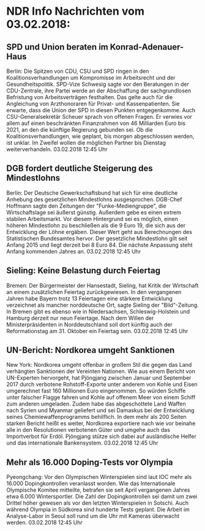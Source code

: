 # NDR Info Nachrichten vom 03.02.2018:


## SPD und Union beraten im Konrad-Adenauer-Haus
Berlin: Die Spitzen von CDU, CSU und SPD ringen in den Koalitionsverhandlungen um Kompromisse im Arbeitsrecht und der Gesundheitspolitik. SPD-Vize Schwesig sagte vor den Beratungen in der CDU-Zentrale, ihre Partei werde an der Abschaffung der sachgrundlosen Befristung von Arbeitsverträgen festhalten. Das gelte auch für die Angleichung von Arzthonoraren für Privat- und Kassenpatienten. Sie erwarte, dass die Union der SPD in diesen Punkten entgegenkomme. Auch CSU-Generalsekretär Scheuer sprach von offenen Fragen. Er verwies vor allem auf einen beschränkten Finanzrahmen von 46 Milliarden Euro bis 2021, an den die künftige Regierung gebunden sei. Ob die Koalitionsverhandlungen, wie geplant, bis morgen abgeschlossen werden, ist unklar. Im Zweifel wollen die möglichen Partner bis Dienstag weiterverhandeln. 03.02.2018 12:45 Uhr 

## DGB fordert deutliche Steigerung des Mindestlohns
Berlin: Der Deutsche Gewerkschaftsbund hat sich für eine deutliche Anhebung des gesetzlichen Mindestlohns ausgesprochen. DGB-Chef Hoffmann sagte den Zeitungen der "Funke-Mediengruppe", die Wirtschaftslage sei äußerst günstig. Außerdem gebe es einen extrem stabilen Arbeitsmarkt. Vor diesem Hintergrund sei es möglich, einen höheren Mindestlohn zu beschließen als die 9 Euro 19, die sich aus der Entwicklung der Löhne ergäben. Dieser Wert geht aus Berechnungen des Statistischen Bundesamtes hervor. Der gesetzliche Mindestlohn gilt seit Anfang 2015 und liegt derzeit bei 8 Euro 84. Die nächste Anpassung steht Anfang kommenden Jahres an. 03.02.2018 12:45 Uhr 

## Sieling: Keine Belastung durch Feiertag
Bremen: 	Der Bürgermeister der Hansestadt, Sieling, hat Kritik der Wirtschaft an einem zusätzlichen Feiertag zurückgewiesen. In den vergangenen Jahren habe Bayern trotz 13 Feiertagen eine stärkere Entwicklung verzeichnet als mancher norddeutsche Ort, sagte Sieling der "Bild"-Zeitung. In Bremen gibt es ebenso wie in Niedersachsen, Schleswig-Holstein und Hamburg derzeit nur neun Feiertage. Nach dem Willen der Ministerpräsidenten in Norddeutschland soll dort künftig auch der Reformationstag am 31. Oktober ein Feiertag sein. 03.02.2018 12:45 Uhr 

## UN-Bericht: Nordkorea umgeht Sanktionen
New York:	Nordkorea umgeht offenbar in großem Stil die gegen das Land verhängten Sanktionen der Vereinten Nationen. Wie aus einem Bericht von UN-Experten hervorgeht, hat Pjöngjang zwischen Januar und September 2017 durch verbotene Rohstoff-Exporte unter anderem von Kohle und Eisen umgerechnet fast 160 Millionen Euro eingenommen. So würden Schiffe unter falscher Flagge fahren und Kohle auf offenem Meer von einem Schiff zum anderen umgeladen. Zudem habe das abgeschottete Land Waffen nach Syrien und Myanmar geliefert und sei Damaskus bei der Entwicklung seines Chemiewaffenprogramms behilflich. In dem mehr als 200 Seiten starken Bericht heißt es weiter, Nordkorea exportiere nach wie vor beinahe alle in den Resolutionen verbotenen Güter und umgehe auch das Importverbot für Erdöl. Pjöngjang stütze sich dabei auf ausländische Helfer und das internationale Bankensystem. 03.02.2018 12:45 Uhr 

## Mehr als 16.000 Doping-Tests vor Olympia
Pyeongchang: Vor den Olympischen Winterspielen sind laut IOC mehr als 16.000 Dopingkontrollen veranlasst worden. Wie das Internationale Olympische Komitee mitteilte, betrafen sie seit April vergangenen Jahres etwa 6.000 Wintersportler. Die Zahl der Dopingkontrollen sei damit um zwei Drittel höher gewesen als vor den letzten Winterspielen in Sotschi. Auch während Olympia in Südkorea sind hunderte Tests geplant. Die Arbeit im Analyse-Labor in Seoul soll rund um die Uhr mit Kameras überwacht werden. 03.02.2018 12:45 Uhr 
